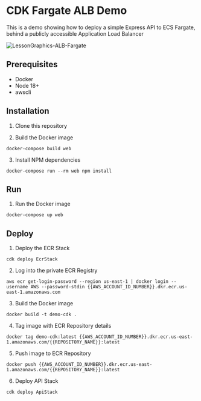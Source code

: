 # CDK Fargate ALB Demo

This is a demo showing how to deploy a simple Express API to ECS Fargate, behind a publicly accessible Application Load Balancer

![LessonGraphics-ALB-Fargate](https://github.com/cgtfarmer/demo-cdk-fargate-alb/assets/33764231/c1c1deb6-1c21-481f-8c0d-18d5e332e155)

## Prerequisites

- Docker
- Node 18+
- awscli


## Installation

1. Clone this repository

2. Build the Docker image

`docker-compose build web`

3. Install NPM dependencies

`docker-compose run --rm web npm install`


## Run

1. Run the Docker image

`docker-compose up web`


## Deploy

1. Deploy the ECR Stack

`cdk deploy EcrStack`

2. Log into the private ECR Registry

`aws ecr get-login-password --region us-east-1 | docker login --username AWS --password-stdin {{AWS_ACCOUNT_ID_NUMBER}}.dkr.ecr.us-east-1.amazonaws.com`

3. Build the Docker image

`docker build -t demo-cdk .`

4. Tag image with ECR Repository details

`docker tag demo-cdk:latest {{AWS_ACCOUNT_ID_NUMBER}}.dkr.ecr.us-east-1.amazonaws.com/{{REPOSITORY_NAME}}:latest`

5. Push image to ECR Repository

`docker push {{AWS_ACCOUNT_ID_NUMBER}}.dkr.ecr.us-east-1.amazonaws.com/{{REPOSITORY_NAME}}:latest`

6. Deploy API Stack

`cdk deploy ApiStack`
